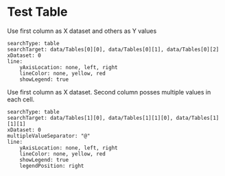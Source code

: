 # Test Table
Use first column as X dataset and others as Y values
``` tracker
searchType: table
searchTarget: data/Tables[0][0], data/Tables[0][1], data/Tables[0][2]
xDataset: 0
line:
	yAxisLocation: none, left, right
	lineColor: none, yellow, red
	showLegend: true
```

Use first column as X dataset. Second column posses multiple values in each cell.
``` tracker
searchType: table
searchTarget: data/Tables[1][0], data/Tables[1][1][0], data/Tables[1][1][1]
xDataset: 0
multipleValueSeparator: "@"
line:
	yAxisLocation: none, left, right
	lineColor: none, yellow, red
	showLegend: true
	legendPosition: right
```